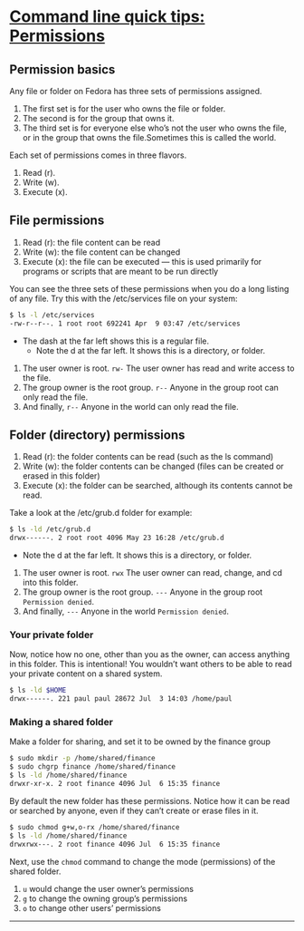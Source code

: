 # [Command line quick tips: Permissions]

## Permission basics

Any file or folder on Fedora has three sets of permissions assigned.

1. The first set is for the user who owns the file or folder.
2. The second is for the group that owns it.
3. The third set is for everyone else who’s not the user who owns the file, or in the group that owns the file.Sometimes this is called the world.

Each set of permissions comes in three flavors.

1. Read (r).
2. Write (w).
3. Execute (x).

## File permissions

1. Read (r): the file content can be read
2. Write (w): the file content can be changed
3. Execute (x): the file can be executed — this is used primarily for programs or scripts that are meant to be run directly

You can see the three sets of these permissions when you do a long listing of any file. Try this with the /etc/services file on your system:

```bash
$ ls -l /etc/services
-rw-r--r--. 1 root root 692241 Apr  9 03:47 /etc/services
```

- The dash at the far left shows this is a regular file.
  - Note the d at the far left. It shows this is a directory, or folder.

1. The user owner is root. `rw-` The user owner has read and write access to the file.
2. The group owner is the root group. `r--` Anyone in the group root can only read the file.
3. And finally,  `r--` Anyone in the world can only read the file.

## Folder (directory) permissions

1. Read (r): the folder contents can be read (such as the ls command)
2. Write (w): the folder contents can be changed (files can be created or erased in this folder)
3. Execute (x): the folder can be searched, although its contents cannot be read.

Take a look at the /etc/grub.d folder for example:

```bash
$ ls -ld /etc/grub.d
drwx------. 2 root root 4096 May 23 16:28 /etc/grub.d
```

- Note the d at the far left. It shows this is a directory, or folder.

1. The user owner is root. `rwx` The user owner can read, change, and cd into this folder.
2. The group owner is the root group. `---` Anyone in the group root `Permission denied`.
3. And finally,  `---` Anyone in the world `Permission denied`.

### Your private folder

Now, notice how no one, other than you as the owner, can access anything in this folder. This is intentional! You wouldn’t want others to be able to read your private content on a shared system.

```bash
$ ls -ld $HOME
drwx------. 221 paul paul 28672 Jul  3 14:03 /home/paul
```

### Making a shared folder

Make a folder for sharing, and set it to be owned by the finance group

```bash
$ sudo mkdir -p /home/shared/finance
$ sudo chgrp finance /home/shared/finance
$ ls -ld /home/shared/finance
drwxr-xr-x. 2 root finance 4096 Jul  6 15:35 finance
```

By default the new folder has these permissions. Notice how it can be read or searched by anyone, even if they can’t create or erase files in it.

```bash
$ sudo chmod g+w,o-rx /home/shared/finance
$ ls -ld /home/shared/finance
drwxrwx---. 2 root finance 4096 Jul  6 15:35 finance
```

Next, use the `chmod` command to change the mode (permissions) of the shared folder.

1. `u` would change the user owner’s permissions
2. `g` to change the owning group’s permissions
3. `o` to change other users’ permissions

---

[Command line quick tips: Permissions]:https://fedoramagazine.org/command-line-quick-tips-permissions/
